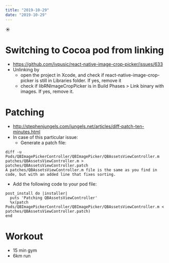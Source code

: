 ```yaml
---
title: "2019-10-29"
date: "2019-10-29"
---
```


☀️

# Switching to Cocoa pod from linking

- https://github.com/ivpusic/react-native-image-crop-picker/issues/633
- Unlinking by
  - open the project in Xcode, and check if react-native-image-crop-picker is still in Libraries folder. If yes, remove it
  - check if libRNImageCropPicker is in Build Phases > Link binary with images. If yes, remove it.

# Patching

- http://stephenjungels.com/jungels.net/articles/diff-patch-ten-minutes.html
- In case of this particular issue:
  - Generate a patch file:

```
diff -u Pods/QBImagePickerController/QBImagePicker/QBAssetsViewController.m patches/QBAssetsViewController.m > patches/QBAssetsViewController.patch
A patches/QBAssetsViewController.m file is the same as you find in code, but with an added line that fixes sorting.
```

- Add the following code to your pod file:

```
post_install do |installer|
  puts 'Patching QBAssetsViewController'
  %x(patch Pods/QBImagePickerController/QBImagePicker/QBAssetsViewController.m < patches/QBAssetsViewController.patch)
end
```

# Workout

- 15 min gym
- 6km run
